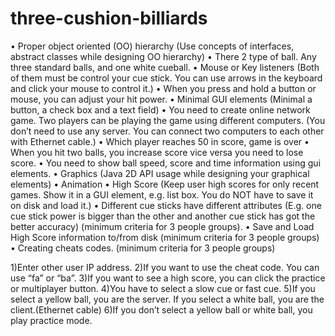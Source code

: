 # three-cushion-billiards

•	Proper  object  oriented  (OO)  hierarchy (Use  concepts  of  interfaces,  abstract  classes  while designing OO hierarchy)
•	There 2 type of ball. Any three standard balls, and one white cueball.
•	Mouse or Key listeners (Both of them must be control your cue stick. You can use arrows in the keyboard and click your mouse to control it.)
•	When you press and hold a button or mouse, you can adjust your hit power.
•	Minimal GUI elements (Minimal a button, a check box and a text field)
•	You need to create online network game. Two players can be playing the game using different computers. (You don’t need to use any server. You can connect two computers to each other with Ethernet cable.)
•	Which player reaches 50 in score, game is over
•	When you hit two balls, you increase score vice versa you need to lose score.
•	You need to show ball speed, score and time information using gui elements.
•	Graphics (Java 2D API usage while designing your graphical elements)
•	Animation
•	High Score (Keep user high scores for only recent games. Show it in a GUI element, e.g. list box. You do NOT have to save it on disk and load it.)
•	Different cue sticks have different attributes (E.g. one cue stick power is bigger than the other and another cue stick has got the better accuracy) (minimum criteria for 3 people groups).
•	Save and Load High Score information to/from disk (minimum criteria for 3 people groups)
•	Creating cheats codes. (minimum criteria for 3 people groups)

1)Enter other user IP address.
2)If you want to use the cheat code. You can use “fa” or “ba”.
3)If you want to see a high score, you can click the practice or multiplayer button.
4)You have to select a slow cue or fast cue.
5)If you select a yellow ball, you are the server. If you select a white ball, you are the client.(Ethernet cable)
6)If you don’t select a yellow ball or white ball, you play practice mode.
